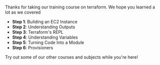 Thanks for taking our training course on terraform.  We hope you learned a lot as we covered

* **Step 1**: Building an EC2 Instance
* **Step 2**: Understanding Outputs
* **Step 3**: Terraform's REPL
* **Step 4**: Understanding Variables
* **Step 5**: Turning Code Into a Module
* **Step 6**: Provisioners

Try out some of our other courses and subjects while you're here!
